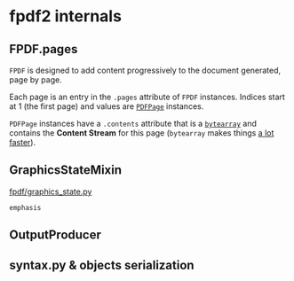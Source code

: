# fpdf2 internals

## FPDF.pages
`FPDF` is designed to add content progressively to the document generated, page by page.

Each page is an entry in the `.pages` attribute of `FPDF` instances.
Indices start at 1 (the first page) and values are [`PDFPage`](https://py-pdf.github.io/fpdf2/fpdf/output.html#fpdf.output.PDFPage) instances.

`PDFPage` instances have a `.contents` attribute that is a [`bytearray`](https://docs.python.org/3/library/stdtypes.html#bytearray) and contains the **Content Stream** for this page
(`bytearray` makes things [a lot faster](https://github.com/reingart/pyfpdf/pull/164)).


## GraphicsStateMixin
[fpdf/graphics_state.py](https://github.com/py-pdf/fpdf2/blob/master/fpdf/graphics_state.py)

`emphasis`


## OutputProducer


## syntax.py & objects serialization

